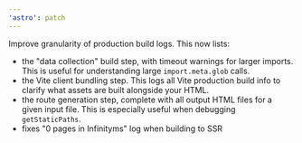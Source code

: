 ```yaml
---
'astro': patch
---
```


Improve granularity of production build logs. This now lists:
- the "data collection" build step, with timeout warnings for larger imports. This is useful for understanding large `import.meta.glob` calls.
- the Vite client bundling step. This logs all Vite production build info to clarify what assets are built alongside your HTML.
- the route generation step, complete with all output HTML files for a given input file. This is especially useful when debugging `getStaticPaths`.
- fixes "0 pages in Infinityms" log when building to SSR
